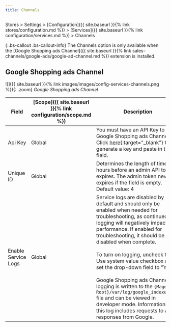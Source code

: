 ```yaml
---
title: Channels
---
```


Stores > Settings > [Configuration]({{ site.baseurl }}{% link stores/configuration.md %}) > [Services]({{ site.baseurl }}{% link configuration/services.md %}) > Channels

{:.bs-callout .bs-callout-info}
The Channels option is only available when the [Google Shopping ads Channel]({{ site.baseurl }}{% link sales-channels/google-ads/google-ad-channel.md %}) extension is installed.

## Google Shopping ads Channel

![]({{ site.baseurl }}{% link images/images/config-services-channels.png %}){: .zoom}
_Google Shopping ads Channel_

|Field|[Scope]({{ site.baseurl }}{% link configuration/scope.md %})|Description|
|--- |--- |--- |
|Api Key|Global|You must have an API Key to use Google Shopping ads Channel. Click [here][1]{:target="_blank"} to generate a key and paste in this field.|
|Unique ID|Global|Determines the length of time in hours before an admin API token expires. The admin token never expires if the field is empty. Default value: 4|
|Enable Service Logs|Global|Service logs are disabled by default and should only be enabled when needed for troubleshooting, as continued logging will negatively impact performance. If enabled for troubleshooting, it should be disabled when complete.<br/><br/>To turn on logging, uncheck the Use system value checkbox and set the drop-down field to "Yes".<br/><br/>Google Shopping ads Channel logging is written to the `{Magento Root}/var/log/google_indexer.log` file and can be viewed in developer mode. Information for this log includes requests to and responses from Google.|

[1]: https://account.magento.com/apiportal/index/index/
